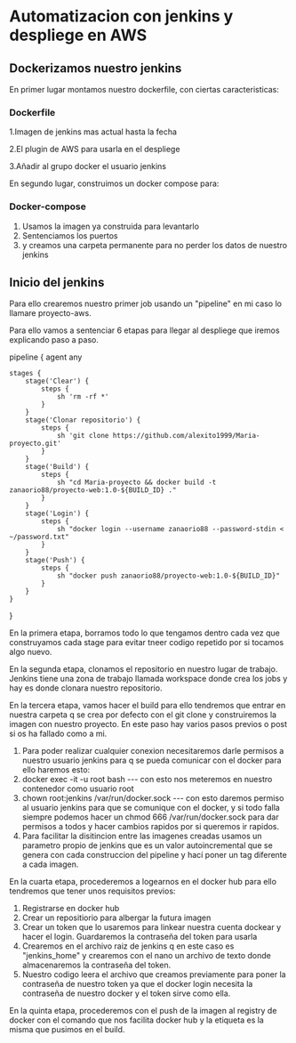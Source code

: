 <h1>Automatizacion con jenkins y despliege en AWS</h1>
<h2>Dockerizamos nuestro jenkins</h2>
En primer lugar montamos nuestro dockerfile, con ciertas caracteristicas:

### Dockerfile

1.Imagen de jenkins mas actual hasta la fecha

2.El plugin de AWS para usarla en el despliege

3.Añadir al grupo docker el usuario jenkins 

En segundo lugar, construimos un docker compose para:

### Docker-compose

1. Usamos la imagen ya construida para levantarlo
2. Sentenciamos los puertos
3. y creamos una carpeta permanente para no perder los datos de nuestro jenkins

<h2>Inicio del jenkins </h2>

Para ello crearemos nuestro primer job usando un "pipeline" en mi caso lo llamare proyecto-aws.

Para ello vamos a sentenciar 6 etapas para llegar al despliege que iremos explicando paso a paso.

pipeline {
    agent any

    stages {
        stage('Clear') {
            steps {
                sh 'rm -rf *'
            }
        }
        stage('Clonar repositorio') {
            steps {
                sh 'git clone https://github.com/alexito1999/Maria-proyecto.git'
            }
        }
        stage('Build') {
            steps {
                sh "cd Maria-proyecto && docker build -t zanaorio88/proyecto-web:1.0-${BUILD_ID} ."
            }
        }
        stage('Login') {
            steps {
                sh "docker login --username zanaorio88 --password-stdin < ~/password.txt"
            }
        }
        stage('Push') {
            steps {
                sh "docker push zanaorio88/proyecto-web:1.0-${BUILD_ID}"
            }
        }
    }
}

En la primera etapa, borramos todo lo que tengamos dentro cada vez que construyamos cada stage para evitar tneer codigo repetido por si tocamos algo nuevo.

En la segunda etapa, clonamos el repositorio en nuestro lugar de trabajo. Jenkins tiene una zona de trabajo llamada workspace donde crea los jobs y hay es donde clonara nuestro repositorio.

En la tercera etapa, vamos hacer el build para ello tendremos que entrar en nuestra carpeta q se crea por defecto con el git clone y construiremos la imagen con nuestro proyecto. En este paso hay varios pasos previos o post si os ha fallado como a mi.

1. Para poder realizar cualquier conexion necesitaremos darle permisos a nuestro usuario jenkins para q se pueda comunicar con el docker para ello haremos esto:
2. docker exec -it -u root <nombre del contenedor> bash      --- con esto nos meteremos en nuestro contenedor como usuario root
3. chown root:jenkins /var/run/docker.sock                   --- con esto daremos permiso al usuario jenkins para que se comunique con el docker, y si todo falla siempre podemos hacer un chmod 666 /var/run/docker.sock para dar permisos a todos y hacer cambios rapidos por si queremos ir rapidos. 
4. Para facilitar la disitincion entre las imagenes creadas usamos un parametro propio de jenkins que es un valor autoincremental que se genera con cada construccion del pipeline y hací poner un tag diferente a cada imagen.

En la cuarta etapa, procederemos a logearnos en el docker hub para ello tendremos que tener unos requisitos previos:
1. Registrarse en docker hub
2. Crear un repositiorio para albergar la futura imagen
3. Crear un token que lo usaremos para linkear nuestra cuenta dockear y hacer el login. Guardaremos la contraseña del token para usarla
4. Crearemos en el archivo raiz de jenkins q en este caso es "jenkins_home" y crearemos con el nano un archivo de texto donde almacenaremos la contraseña del token.
5. Nuestro codigo leera el archivo que creamos previamente para poner la contraseña de nuestro token ya que el docker login necesita la contraseña de nuestro docker y el token sirve como ella.

En la quinta etapa, procederemos con el push de la imagen al registry de docker con el comando que nos facilita docker hub y la etiqueta es la misma que pusimos en el build.

